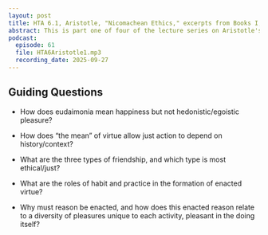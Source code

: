 ```yaml
---
layout: post
title: HTA 6.1, Aristotle, "Nicomachean Ethics," excerpts from Books I, II, and VIII
abstract: This is part one of four of the lecture series on Aristotle's "Nicomachean Ethics," excerpts from Books I, II, and VIII.
podcast:
  episode: 61
  file: HTA6Aristotle1.mp3
  recording_date: 2025-09-27
---
```


## Guiding Questions

* How does eudaimonia mean happiness but not hedonistic/egoistic pleasure?

* How does “the mean” of virtue allow just action to depend on history/context?

* What are the three types of friendship, and which type is most ethical/just?

* What are the roles of habit and practice in the formation of enacted virtue?

* Why must reason be enacted, and how does this enacted reason relate to a
diversity of pleasures unique to each activity, pleasant in the doing itself?
